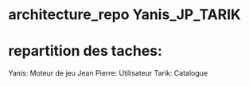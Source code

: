 # architecture_repo Yanis_JP_TARIK
# repartition des taches:  
Yanis: Moteur de jeu
Jean Pierre:  Utilisateur
Tarik:  Catalogue

